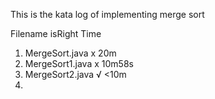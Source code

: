 This is the kata log of implementing merge sort


Filename            isRight     Time
1. MergeSort.java   x           20m
2. MergeSort1.java  x           10m58s
3. MergeSort2.java  √           <10m
4. 
